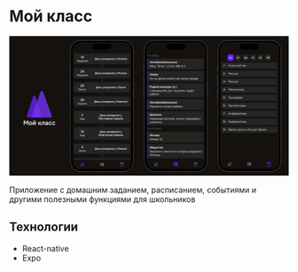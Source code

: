# Мой класс

<img src="https://github.com/T-e-i-l-s/MyClass/blob/main/assets/pictures/main1.2.0.png">

Приложение с домашним заданием, расписанием, событиями и другими полезными функциями для школьников

## Технологии

- React-native
- Expo
